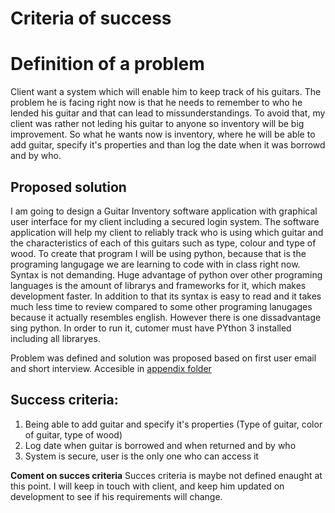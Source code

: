 Criteria of success
=======================

# Definition of a problem
Client want a system which will enable him to keep track of his guitars. The problem he is facing right now is that he needs to remember to who he lended his guitar and that can lead to missunderstandings. To avoid that, my client was rather not leding his guitar to anyone so inventory will be big improvement. So what he wants now is inventory, where he will be able to add guitar, specify it's properties and than log the date when it was borrowd and by who.

## Proposed solution
I am going to design a Guitar Inventory software application with graphical user interface for my client including a secured login system. The software application will help my client to reliably track who is using which guitar and the characteristics of each of this guitars such as type, colour and type of wood. To create that program I will be using python, because that is the programing langugage we are learning to code with in class right now. Syntax is not demanding. Huge advantage of python over other programing languages is the amount of librarys and frameworks for it, which makes development faster. In addition to that its syntax is easy to read and it takes much less time to review compared to some other programing lanugages because it actually resembles english. However there is one dissadvantage sing python. In order to run it, cutomer must have PYthon 3 installed including all libraryes.

Problem was defined and solution was proposed based on first user email and short interview. Accesible in [appendix folder](/Inventoryproject/Appendix/)

## Success criteria:
1. Being able to add guitar and specify it's properties (Type of guitar, color of guitar, type of wood)
2. Log date when guitar is borrowed and when returned and by who
3. System is secure, user is the only one who can access it

**Coment on succes criteria** Succes criteria is maybe not defined enaught at this point. I will keep in touch with client, and keep him updated on development to see if his requirements will change.

